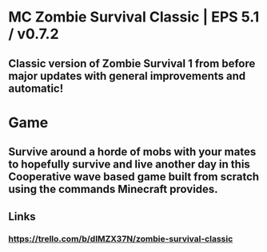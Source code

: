 # MC Zombie Survival Classic | EPS 5.1 / v0.7.2
## Classic version of Zombie Survival 1 from before major updates with general improvements and automatic!

# Game
## Survive around a horde of mobs with your mates to hopefully survive and live another day in this Cooperative wave based game built from scratch using the commands Minecraft provides.

## Links
### https://trello.com/b/dIMZX37N/zombie-survival-classic

